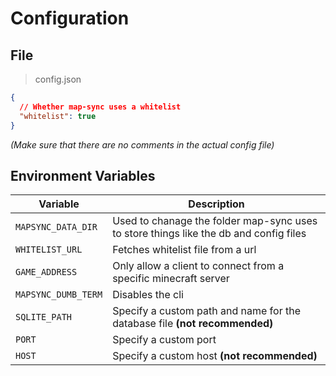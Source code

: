 # Configuration

## File

> config.json

```json
{
  // Whether map-sync uses a whitelist
  "whitelist": true
}
```

_(Make sure that there are no comments in the actual config file)_

## Environment Variables

| Variable            | Description                                                                           |
| ------------------- | ------------------------------------------------------------------------------------- |
| `MAPSYNC_DATA_DIR`  | Used to chanage the folder map-sync uses to store things like the db and config files |
| `WHITELIST_URL`     | Fetches whitelist file from a url                                                     |
| `GAME_ADDRESS`      | Only allow a client to connect from a specific minecraft server                       |
| `MAPSYNC_DUMB_TERM` | Disables the cli                                                                      |
| `SQLITE_PATH`       | Specify a custom path and name for the database file **(not recommended)**            |
| `PORT`              | Specify a custom port                                                                 |
| `HOST`              | Specify a custom host **(not recommended)**                                           |
